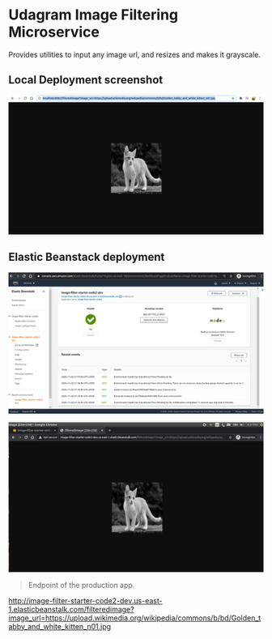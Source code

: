 # Udagram Image Filtering Microservice

Provides utilities to input any image url, and resizes and makes it grayscale.

## Local Deployment screenshot

![Local Deployment](./deployment_screenshots/eb-local.png)

## Elastic Beanstack deployment

![EB Dashboard](./deployment_screenshots/eb-health.png)

![EB Endpoint](./deployment_screenshots/eb-prod.png)

> Endpoint of the production app.

http://image-filter-starter-code2-dev.us-east-1.elasticbeanstalk.com/filteredimage?image_url=https://upload.wikimedia.org/wikipedia/commons/b/bd/Golden_tabby_and_white_kitten_n01.jpg

